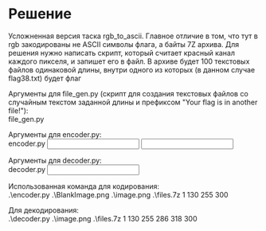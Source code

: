 # Решение

Усложненная версия таска rgb_to_ascii. Главное отличие в том, что тут в rgb закодированы не ASCII символы флага, а байты 7Z архива. Для решения нужно написать скрипт, который считает красный канал каждого пикселя, и запишет его в файл. В архиве будет 100 текстовых файлов одинаковой длины, внутри одного из которых (в данном случае flag38.txt) будет флаг

Аргументы для file_gen.py (скрипт для создания текстовых файлов со случайным текстом заданной длины и префиксом "Your flag is in another file!"):  
file_gen.py <Output dir> <Text length> <Count>

Аргументы для encoder.py:  
encoder.py <Input file> <Output file> <Input file to hide in rgb> <Pixel size> <Start x coordinate> <Start y coordinate> <Line width>

Аргументы для decoder.py:  
decoder.py <Input file> <Output file> <Pixel size> <Start x coordinate> <Start y coordinate> <End x coordinate> <End y coordinate> <Line width>

Использованная команда для кодирования:  
.\encoder.py .\BlankImage.png .\image.png .\files.7z 1 130 255 300

Для декодирования:  
.\decoder.py .\image.png .\files.7z 1 130 255 286 318 300
